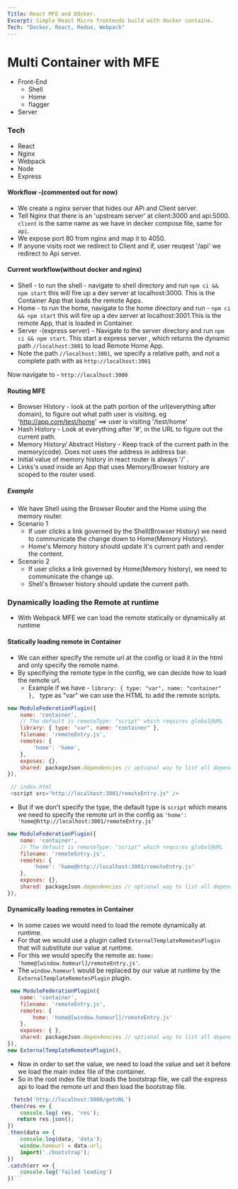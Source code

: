 ```yaml
---
Title: React MFE and DOcker.
Excerpt: Simple React Micro frontends build with docker containe.
Tech: "Docker, React, Redux, Webpack"
---
```



# Multi Container with MFE

- Front-End
   - Shell
   - Home
   - flagger
- Server


### Tech 
- React
- Nginx
- Webpack
- Node
- Express


#### Workflow -(commented out for now)
- We create a nginx server that hides our APi and Client server.
- Tell Nginx that there is an 'upstream server' at client:3000 and api:5000.
 `client` is the same name as we have in decker compose file, same for `api`.
- We expose port 80 from nginx and map it to 4050.
- If anyone visits root we redirect to Client and if, user reuqest '/api' we redirect to Api server.
  

#### Current workflow(without docker and nginx)
- Shell - to run the shell - navigate to shell directory and run `npm ci && npm start` this will fire up a dev server at localhost:3000. This is the Container App that loads the remote Apps.
- Home - to run the home, navigate to the home directory and run  - `npm ci && npm start` this will fire up a dev server at localhost:3001.This is the remote App, that is loaded in Container.
- Server -(express server) - Navigate to the server directory and run `npm ci && npm start`. This start a express server , which returns the dynamic path `//localhost:3001` to load Remote Home App.
- Note the path `//localhost:3001`, we specify a relative path, and not a complete path with as `http://localhost:3001`

Now navigate to - `http://localhost:3000`


#### Routing MFE
- Browser History - look at the path portion of the url(everything after domain), to figure out what path user is visiting. eg 'http://app.com/test/home' ==> user is visiting '/test/home'
- Hash History - Look at everything after '#', in the URL to figure out the current path.
- Memory History/ Abstract History - Keep track of the current path in the memory(code). Does not uses the address in address bar. 
- Initial value of memory history in react router is always '/' .
- Links's used inside an App that uses Memory/Browser history are scoped to the router used.

##### Example 
- We have Shell using the Browser Router and the Home using the memory router.
- Scenario 1
    - If user clicks a link governed by the Shell(Browser History) we need to communicate the change down to Home(Memory History).
    - Home's Memory history should update it's current path and render the content.
- Scenario 2
    - If user clicks a link governed by Home(Memory history), we need to communicate the change up.
    - Shell's Browser history should update the current path. 


### Dynamically loading the Remote at runtime
- With Webpack MFE we can load the remote statically or dynamically at runtime
  
#### Statically loading remote in Container
- We can either  specify the remote url at the config or load it in the html and only specify the remote name.
- By specifying the remote type in the config, we can decide how to load the remote url.
  - Example if we have - `library: { type: "var", name: "container" }, ` type as "var" we can use the HTML to add the remote scripts.
```js
new ModuleFederationPlugin({
    name: 'container',
    // The default is remoteType: "script" which requires global@URL
    library: { type: "var", name: "container" }, 
    filename: 'remoteEntry.js',
    remotes: {
        'home': 'home',
    },
    exposes: {},
    shared: packageJson.dependencies // optional way to list all dependencies as shared
}),

 // index.html
 <script src="http://localhost:3001/remoteEntry.js" />
```
  - But if we don't specify the type, the default type is `script` which means we need to specify the remote url in the config as 
   `'home': 'home@http://localhost:3001/remoteEntry.js'`
```js
new ModuleFederationPlugin({
    name: 'container',
    // The default is remoteType: "script" which requires global@URL
    filename: 'remoteEntry.js',
    remotes: {
        'home': 'home@http://localhost:3001/remoteEntry.js'
    },
    exposes: {},
    shared: packageJson.dependencies // optional way to list all dependencies as shared
}),
```   

#### Dynamically loading remotes in Container
- In some cases we would need to load the remote dynamically at runtime.
- For that we would use a plugin called `ExternalTemplateRemotesPlugin` that will substitute our value at runtime.
- For this we would specify the remote as:
   `home: 'home@[window.homeurl]/remoteEntry.js'`.
- The `window.homeurl` would be replaced by our value at runtime by the `ExternalTemplateRemotesPlugin` plugin.

```js
 new ModuleFederationPlugin({
    name: 'container',
    filename: 'remoteEntry.js',
    remotes: {
        home: 'home@[window.homeurl]/remoteEntry.js'
    },
    exposes: { },
    shared: packageJson.dependencies // optional way to list all dependencies as shared
}),
new ExternalTemplateRemotesPlugin(),
```
- Now in order to set the value, we need to load the value and set it before we load the main index file of the container.
- So in the root index file that loads the bootstrap file, we call the express api to load the remote url and then load the bootstrap file.
  
```js
  fetch('http://localhost:5000/getURL')
.then(res => {
    console.log( res, 'res');
   return res.json();
})
.then(data => {
    console.log(data, 'data');
    window.homeurl = data.url;
    import('./bootstrap');
})
.catch(err => {
    console.log('failed loading')
})```

